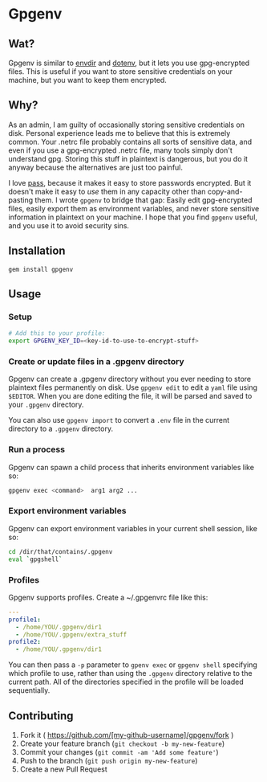 # Gpgenv

## Wat?
Gpgenv is similar to [envdir](http://cr.yp.to/daemontools/envdir.html) and [dotenv](https://github.com/bkeepers/dotenv), but it lets you use gpg-encrypted files. This is useful if you want to store sensitive credentials on your machine, but you want to 
keep them encrypted. 

## Why?
As an admin, I am guilty of occasionally storing sensitive credentials on disk. Personal experience leads me to believe that this is
extremely common. Your .netrc file probably contains all sorts of sensitive data, and even if you use a gpg-encrypted .netrc file, many tools simply don't understand gpg. Storing this stuff in plaintext is dangerous, but you do it anyway because the alternatives are just too painful.

I love [pass](http://www.passwordstore.org/), because it makes it easy to store passwords encrypted. But it doesn't make it easy to *use* 
them in any capacity other than copy-and-pasting them. I wrote `gpgenv` to bridge that gap: Easily edit gpg-encrypted files, easily
export them as environment variables, and never store sensitive information in plaintext on your machine. 
I hope that you find `gpgenv` useful, and you use it to avoid security sins.

## Installation
`gem install gpgenv`

## Usage

### Setup
```bash
# Add this to your profile:
export GPGENV_KEY_ID=<key-id-to-use-to-encrypt-stuff>
```

### Create or update files in a .gpgenv directory

Gpgenv can create a .gpgenv directory without you ever needing to store plaintext 
files permanently on disk. Use `gpgenv edit` to edit a `yaml` file using `$EDITOR`.
When you are done editing the file, it will be parsed and saved to your `.gpgenv` directory.

You can also use `gpgenv import` to convert a `.env` file in the current directory to a `.gpgenv`
directory.

### Run a process
Gpgenv can spawn a child process that inherits environment variables like so:
```bash
gpgenv exec <command>  arg1 arg2 ...
```

### Export environment variables
Gpgenv can export environment variables in your current shell session, like so:

```bash
cd /dir/that/contains/.gpgenv
eval `gpgshell`
```

### Profiles

Gpgenv supports profiles. Create a ~/.gpgenvrc file like this:

```yaml
---
profile1:
  - /home/YOU/.gpgenv/dir1
  - /home/YOU/.gpgenv/extra_stuff
profile2:
  - /home/YOU/.gpgenv/dir1
```

You can then pass a `-p` parameter to `gpenv exec` or `gpgenv shell` specifying
which profile to use, rather than using the `.gpgenv` directory relative to the current path.
All of the directories specified in the profile will be loaded sequentially.

## Contributing

1. Fork it ( https://github.com/[my-github-username]/gpgenv/fork )
2. Create your feature branch (`git checkout -b my-new-feature`)
3. Commit your changes (`git commit -am 'Add some feature'`)
4. Push to the branch (`git push origin my-new-feature`)
5. Create a new Pull Request
